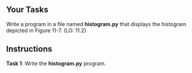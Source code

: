 <!-- manual -->

## Your Tasks

Write a program in a file named **histogram.py** that displays the histogram depicted in Figure 11-7. (LO: 11.2)

## Instructions

**Task 1**: Write the **histogram.py** program.